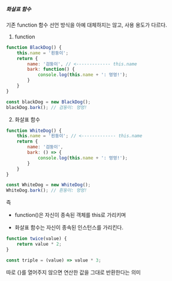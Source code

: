 ##### 화살표 함수

기존 function 함수 선언 방식을 아예 대체하지는 않고, 사용 용도가 다르다.<br>

1) function

```javascript
function BlackDog() {
    this.name = '흰둥이';
    return {
        name: '검둥이', // <------------- this.name
        bark: function() {
            console.log(this.name + ': 멍멍!');
        }
    }
}

const blackDog = new BlackDog();
blackDog.bark(); // 검둥이: 멍멍!
```



2) 화살표 함수

```javascript
function WhiteDog() {
    this.name = '흰둥이'; // <------------- this.name
    return {
        name: '검둥이',
        bark: () => {
            console.log(this.name + ': 멍멍!');
        }
    }
}

const WhiteDog = new WhiteDog();
WhiteDog.bark(); // 흰둥이: 멍멍!
```



즉 

- function()은 자신이 종속된 객체를 this로 가리키며

- 화살표 함수는 자신이 종속된 인스턴스를 가리킨다.



```javascript
function twice(value) {
    return value * 2;
}
```

```javascript
const triple = (value) => value * 3;
```

따로 {}를 열어주지 않으면 연산한 값을 그대로 반환한다는 의미

